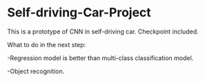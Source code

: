 # Self-driving-Car-Project

This is a prototype of CNN in self-driving car. Checkpoint included.

What to do in the next step:

-Regression model is better than multi-class classification model.

-Object recognition.
